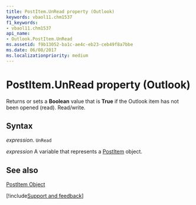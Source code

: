 ```yaml
---
title: PostItem.UnRead property (Outlook)
keywords: vbaol11.chm1537
f1_keywords:
- vbaol11.chm1537
api_name:
- Outlook.PostItem.UnRead
ms.assetid: f9b13052-ba1c-ae4c-eb23-ceb49f8a7bbe
ms.date: 06/08/2017
ms.localizationpriority: medium
---
```



# PostItem.UnRead property (Outlook)

Returns or sets a **Boolean** value that is **True** if the Outlook item has not been opened (read). Read/write.


## Syntax

_expression_. `UnRead`

_expression_ A variable that represents a [PostItem](Outlook.PostItem.md) object.


## See also


[PostItem Object](Outlook.PostItem.md)

[!include[Support and feedback](~/includes/feedback-boilerplate.md)]